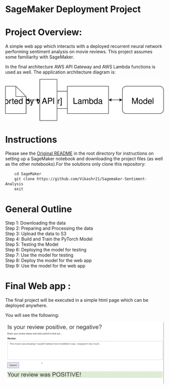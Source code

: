 # SageMaker Deployment Project

# Project Overview:

 A simple web app which interacts with a deployed recurrent neural network performing sentiment analysis on movie reviews. This project assumes some familiarity with SageMaker.

In the final architecture AWS API Gateway and AWS Lambda functions is used as well. The application architecture diagram is:

![](https://github.com/Vikashr21/Sagemaker-Sentiment-Analysis/blob/master/Web%20App%20Diagram.svg)

# Instructions
Please see the [Original README](https://github.com/udacity/sagemaker-deployment/tree/master/README.md) in the root directory for instructions on setting up a SageMaker notebook and downloading the project files (as well as the other notebooks).For the solutions only clone this repository:
		
		cd SageMaker
		git clone https://github.com/Vikashr21/Sagemaker-Sentiment-Analysis
		exit


# General Outline
Step 1: Downloading the data
<br/>Step 2: Preparing and Processing the data
<br/>Step 3: Upload the data to S3
<br/>Step 4: Build and Train the PyTorch Model
<br/>Step 5: Testing the Model
<br/>Step 6: Deploying the model for testing
<br/>Step 7: Use the model for testing
<br/>Step 8: Deploy the model for the web app
<br/>Step 9: Use the model for the web app

# Final Web app :

The final project will be executed in a simple html page which can be deployed anywhere.

You will see the following:


![](https://github.com/Vikashr21/Sagemaker-Sentiment-Analysis/blob/master/WebAppResult.gif)
